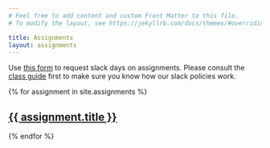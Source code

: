 ```yaml
---
# Feel free to add content and custom Front Matter to this file.
# To modify the layout, see https://jekyllrb.com/docs/themes/#overriding-theme-defaults

title: Assignments
layout: assignments
---
```


Use [this form](https://forms.gle/CHheiJq4XhA88rjWA) to request slack days on assignments. Please consult the [class guide](https://61040-fa22.github.io/about/) first to make sure you know how our slack policies work.

{% for assignment in site.assignments %}
  <h2>
    <a href="{{ assignment.url }}">
      {{ assignment.title }}
    </a>
  </h2>
{% endfor %}